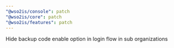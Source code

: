 ```yaml
---
"@wso2is/console": patch
"@wso2is/core": patch
"@wso2is/features": patch
---
```


Hide backup code enable option in login flow in sub organizations
